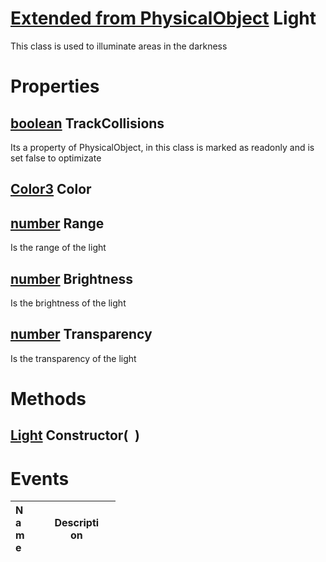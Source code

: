 # [Extended from PhysicalObject](PhysicalObject.md) Light 
This class is used to illuminate areas in the darkness
	 
# Properties

## [boolean](boolean.md) TrackCollisions
Its a property of PhysicalObject, in this class is marked as readonly and is set false to optimizate
		
## [Color3](Color3.md) Color

## [number](number.md) Range
Is the range of the light
		
## [number](number.md) Brightness
Is the brightness of the light
		
## [number](number.md) Transparency
Is the transparency of the light
		


# Methods

## [Light](Light.md) Constructor(` `) 
 

# Events
|<div style="width:20%; max-size: 20%">Name</div>|<div style="width:80%; max-size: 80%">Description</div>|
|---|---|



